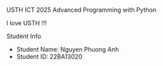USTH ICT 2025 Advanced Programming with Python

I love USTH !!!

Student Info


* Student Name: Nguyen Phuong Anh
* Student ID: 22BA13020


